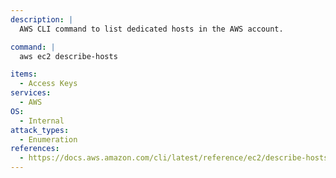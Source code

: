 ```yaml
---
description: |
  AWS CLI command to list dedicated hosts in the AWS account.

command: |
  aws ec2 describe-hosts

items:
  - Access Keys
services:
  - AWS
OS:
  - Internal
attack_types:
  - Enumeration
references:
  - https://docs.aws.amazon.com/cli/latest/reference/ec2/describe-hosts.html
---
```

